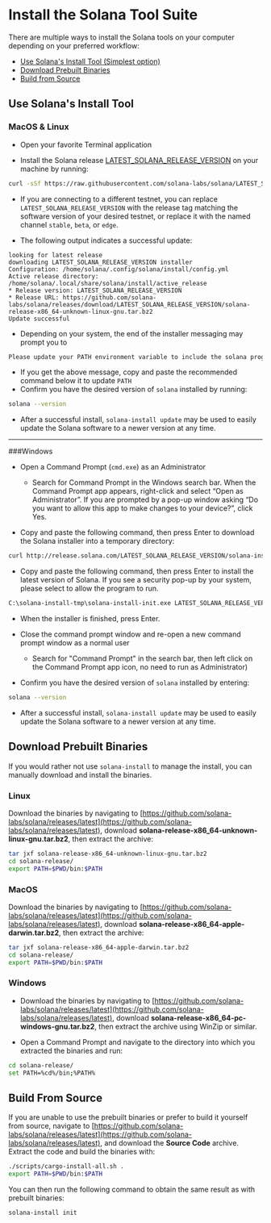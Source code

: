 # Install the Solana Tool Suite

There are multiple ways to install the Solana tools on your computer
depending on your preferred workflow:
 - [Use Solana's Install Tool (Simplest option)](#use-solanas-install-tool)
 - [Download Prebuilt Binaries](#download-prebuilt-binaries)
 - [Build from Source](#build-from-source)

## Use Solana's Install Tool

### MacOS & Linux

 - Open your favorite Terminal application

 - Install the Solana release
[LATEST_SOLANA_RELEASE_VERSION](https://github.com/solana-labs/solana/releases/tag/LATEST_SOLANA_RELEASE_VERSION) on your
machine by running:

```bash
curl -sSf https://raw.githubusercontent.com/solana-labs/solana/LATEST_SOLANA_RELEASE_VERSION/install/solana-install-init.sh | sh -s - LATEST_SOLANA_RELEASE_VERSION
```

 - If you are connecting to a different testnet, you can replace `LATEST_SOLANA_RELEASE_VERSION` with the
release tag matching the software version of your desired testnet, or replace it
with the named channel `stable`, `beta`, or `edge`.

- The following output indicates a successful update:

```text
looking for latest release
downloading LATEST_SOLANA_RELEASE_VERSION installer
Configuration: /home/solana/.config/solana/install/config.yml
Active release directory: /home/solana/.local/share/solana/install/active_release
* Release version: LATEST_SOLANA_RELEASE_VERSION
* Release URL: https://github.com/solana-labs/solana/releases/download/LATEST_SOLANA_RELEASE_VERSION/solana-release-x86_64-unknown-linux-gnu.tar.bz2
Update successful
```

 - Depending on your system, the end of the installer messaging may prompt you
 to
 ```bash
Please update your PATH environment variable to include the solana programs:
```
 - If you get the above message, copy and paste the recommended command below
   it to update `PATH`
 - Confirm you have the desired version of `solana` installed by running:
 ```bash
 solana --version
```

 - After a successful install, `solana-install update` may be used to easily
update the Solana software to a newer version at any time.

***

###Windows

 - Open a Command Prompt (`cmd.exe`) as an Administrator
   - Search for Command Prompt in the Windows search bar.  When the Command
   Prompt app appears, right-click and select “Open as Administrator”.
If you are prompted by a pop-up window asking “Do you want to allow this app to
make changes to your device?”, click Yes.

 - Copy and paste the following command, then press Enter to download the Solana
 installer into a temporary directory:

```bash
curl http://release.solana.com/LATEST_SOLANA_RELEASE_VERSION/solana-install-init-x86_64-pc-windows-gnu.exe --output C:\solana-install-tmp\solana-install-init.exe --create-dirs
```

 - Copy and paste the following command, then press Enter to install the latest
 version of Solana.  If you see a security pop-up by your system, please select
 to allow the program to run.

```bash
C:\solana-install-tmp\solana-install-init.exe LATEST_SOLANA_RELEASE_VERSION
```

 - When the installer is finished, press Enter.

 - Close the command prompt window and re-open a new command prompt window as a
normal user
   - Search for "Command Prompt" in the search bar, then left click on the
Command Prompt app icon, no need to run as Administrator)
 - Confirm you have the desired version of `solana` installed by entering:
 ```bash
 solana --version
```

 - After a successful install, `solana-install update` may be used to easily
update the Solana software to a newer version at any time.

## Download Prebuilt Binaries

If you would rather not use `solana-install` to manage the install, you can
manually download and install the binaries.

### Linux

Download the binaries by navigating to
[https://github.com/solana-labs/solana/releases/latest](https://github.com/solana-labs/solana/releases/latest),
download **solana-release-x86\_64-unknown-linux-gnu.tar.bz2**, then extract the
archive:

```bash
tar jxf solana-release-x86_64-unknown-linux-gnu.tar.bz2
cd solana-release/
export PATH=$PWD/bin:$PATH
```

### MacOS

Download the binaries by navigating to
[https://github.com/solana-labs/solana/releases/latest](https://github.com/solana-labs/solana/releases/latest),
download **solana-release-x86\_64-apple-darwin.tar.bz2**, then extract the
archive:

```bash
tar jxf solana-release-x86_64-apple-darwin.tar.bz2
cd solana-release/
export PATH=$PWD/bin:$PATH
```

### Windows

- Download the binaries by navigating to
[https://github.com/solana-labs/solana/releases/latest](https://github.com/solana-labs/solana/releases/latest),
download **solana-release-x86\_64-pc-windows-gnu.tar.bz2**, then extract the
archive using WinZip or similar.

- Open a Command Prompt and navigate to the directory into which you extracted
the binaries and run:

```bash
cd solana-release/
set PATH=%cd%/bin;%PATH%
```

## Build From Source

If you are unable to use the prebuilt binaries or prefer to build it yourself
from source, navigate to
[https://github.com/solana-labs/solana/releases/latest](https://github.com/solana-labs/solana/releases/latest),
and download the **Source Code** archive. Extract the code and build the
binaries with:

```bash
./scripts/cargo-install-all.sh .
export PATH=$PWD/bin:$PATH
```

You can then run the following command to obtain the same result as with
prebuilt binaries:

```bash
solana-install init
```
